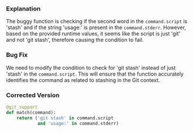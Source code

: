 ### Explanation
The buggy function is checking if the second word in the `command.script` is 'stash' and if the string 'usage:' is present in the `command.stderr`. However, based on the provided runtime values, it seems like the script is just 'git' and not 'git stash', therefore causing the condition to fail.

### Bug Fix
We need to modify the condition to check for 'git stash' instead of just 'stash' in the `command.script`. This will ensure that the function accurately identifies the command as related to stashing in the Git context.

### Corrected Version
```python
@git_support
def match(command):
    return ('git stash' in command.script
            and 'usage:' in command.stderr)
```